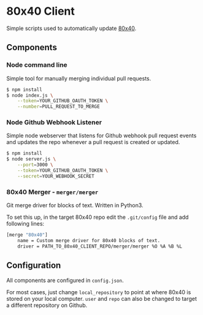 # 80x40 Client

Simple scripts used to automatically update [80x40](https://github.com/git-dot-art/80x40).

## Components

### Node command line
Simple tool for manually merging individual pull requests.

```sh
$ npm install
$ node index.js \
    --token=YOUR_GITHUB_OAUTH_TOKEN \
    --number=PULL_REQUEST_TO_MERGE
```

### Node Github Webhook Listener
Simple node webserver that listens for Github webhook pull request events and updates the repo whenever a pull request is created or updated.

```sh
$ npm install
$ node server.js \
    --port=3000 \
    --token=YOUR_GITHUB_OAUTH_TOKEN \
    --secret=YOUR_WEBHOOK_SECRET
```

### 80x40 Merger - `merger/merger`
Git merge driver for blocks of text. Written in Python3.

To set this up, in the target 80x40 repo edit the `.git/config` file and add following lines:

```sh
[merge "80x40"]
    name = Custom merge driver for 80x40 blocks of text.
    driver = PATH_TO_80x40_CLIENT_REPO/merger/merger %O %A %B %L
```

## Configuration
All components are configured in `config.json`.

For most cases, just change `local_repository` to point at where 80x40 is stored on your local computer. `user` and `repo` can also be changed to target a different repository on Github.
